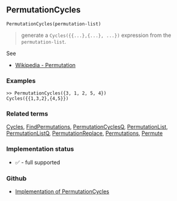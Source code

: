 ## PermutationCycles

```
PermutationCycles(permutation-list)
```

> generate a `Cycles({{...},{...}, ...})` expression from the `permutation-list`.
 
See 
* [Wikipedia - Permutation](https://en.wikipedia.org/wiki/Permutation)
	 
### Examples

```
>> PermutationCycles({3, 1, 2, 5, 4}) 
Cycles({{1,3,2},{4,5}}) 
```

### Related terms 
[Cycles](Cycles.md), [FindPermutations](FindPermutations.md), [PermutationCyclesQ](PermutationCyclesQ.md), [PermutationList](PermutationList.md), [PermutationListQ](PermutationListQ.md), [PermutationReplace](PermutationReplace.md), [Permutations](Permutations.md), [Permute](Permute.md)






### Implementation status

* &#x2705; - full supported

### Github

* [Implementation of PermutationCycles](https://github.com/axkr/symja_android_library/blob/master/symja_android_library/matheclipse-core/src/main/java/org/matheclipse/core/builtin/Combinatoric.java#L1688) 
